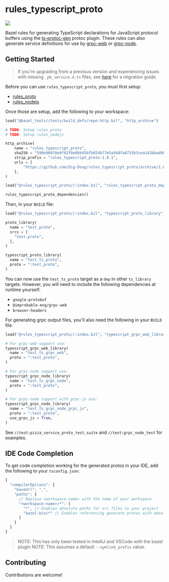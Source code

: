 # rules_typescript_proto
![](https://github.com/Dig-Doug/rules_typescript_proto/workflows/ci/badge.svg)

Bazel rules for generating TypeScript declarations for JavaScript protocol buffers using the 
[ts-protoc-gen](https://github.com/improbable-eng/ts-protoc-gen) protoc plugin. These rules can also
generate service definitions for use by [grpc-web](https://github.com/improbable-eng/grpc-web) or
[grpc-node](https://github.com/grpc/grpc-node).

## Getting Started

> If you're upgrading from a previous version and experiencing issues with missing `_pb_service.d.ts` files, see
> [here](docs/migrating_to_multi_rules.md) for a migration guide.

Before you can use `rules_typescript_proto`, you must first setup:

- [rules_proto](https://github.com/bazelbuild/rules_proto)
- [rules_nodejs](https://github.com/bazelbuild/rules_nodejs)

Once those are setup, add the following to your workspace:

```python
load("@bazel_tools//tools/build_defs/repo:http.bzl", "http_archive")

# TODO: Setup rules_proto
# TODO: Setup rules_nodejs

http_archive(
    name = "rules_typescript_proto",
    sha256 = "590e90978e9f92f0e0bb45bfb854b77e5a568fa8733b3cea143bbad98fcf3596",
    strip_prefix = "rules_typescript_proto-1.0.1",
    urls = [
        "https://github.com/Dig-Doug/rules_typescript_proto/archive/1.0.1.tar.gz",
    ],
)

load("@rules_typescript_proto//:index.bzl", "rules_typescript_proto_dependencies")

rules_typescript_proto_dependencies()
```

Then, in your `BUILD` file:

```python
load("@rules_typescript_proto//:index.bzl", "typescript_proto_library")

proto_library(
  name = "test_proto",
  srcs = [
    "test.proto",
  ],
)

typescript_proto_library(
  name = "test_ts_proto",
  proto = ":test_proto",
)
```

You can now use the `test_ts_proto` target as a `dep` in other `ts_library` targets. However, you 
will need to include the following dependencies at runtime yourself:

- `google-protobuf`
- `@improbable-eng/grpc-web`
- `browser-headers`

For generating grpc output files, you'll also need the following in your `BUILD` file:
```python
load("@rules_typescript_proto//:index.bzl", "typescript_grpc_web_library", "typescript_grpc_node_library")

# For grpc-web support use:
typescript_grpc_web_library(
  name = "test_ts_grpc_web",
  proto = ":test_proto",
)

# For grpc-node support use:
typescript_grpc_node_library(
  name = "test_ts_grpc_node",
  proto = ":test_proto",
)

# For grpc-node support with grpc-js use:
typescript_grpc_node_library(
  name = "test_ts_grpc_node_grpc_js",
  proto = ":test_proto",
  use_grpc_js = True,
)
```

See `//test:pizza_service_proto_test_suite` and `//test:grpc_node_test` for examples.

## IDE Code Completion

To get code completion working for the generated protos in your IDE, add the following to your
`tsconfig.json`:

```js
{
  "compilerOptions": {
    "baseUrl": ".",
    "paths": {
      // Replace <workspace-name> with the name of your workspace
      "<workspace-name>/*": [
        "*", // Enables absolute paths for src files in your project
        "bazel-bin/*" // Enables referencing generate protos with absolute paths
      ]
    }
  }
}
```

> NOTE: This has only been tested in IntelliJ and VSCode with the bazel plugin
> NOTE: This assumes a default `--symlink_prefix` value.

## Contributing

Contributions are welcome!
